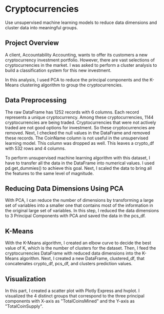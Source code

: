 # Cryptocurrencies
Use unsupervised machine learning models to reduce data dimensions and cluster data into meaningful groups. 

## Project Overview
A client, Accountability Accounting, wants to offer its customers a new cryptocurrency investment portfolio. However, there are vast selections of cryptocurrencies in the market. I was asked to perform a cluster analysis to build a classification system for this new investment. 

In this analysis, I used PCA to reduce the principal components and the K-Means clustering algorithm to group the cryptocurrencies.  

## Data Preprocessing 
The raw DataFrame has 1252 records with 6 columns. Each record represents a unique cryptocurrency. Among these cryptocurrencies, 1144 cryptocurrencies are being traded. Cryptocurrencies that were not actively traded are not good options for investment. So these cryptocurrencies are removed. Next, I checked the null values in the DataFrame and removed these records. The CoinName column is not useful in the unsupervised learning model. This column was dropped as well. This leaves a crypto_df with 532 rows and 4 columns. 

To perform unsupervised machine learning algorithm with this dataset, I have to transfer all the data in the DataFrame into numerical values. I used pd.get_dummies() to achieve this goal. Next, I scaled the data to bring all the features to the same level of magnitude.  

## Reducing Data Dimensions Using PCA
With PCA, I can reduce the number of dimensions by transforming a large set of variables into a smaller one that contains most of the information in the original large set of variables. In this step, I reduced the data dimensions to 3 Principal Components with PCA and saved the data in the pcs_df. 

## K-Means
With the K-Means algorithm, I created an elbow curve to decide the best value of K, which is the number of clusters for the dataset. Then, I feed the cryptocurrencies DataFrame with reduced data dimensions into the K-Means algorithm. Next, I created a new DataFrame, clustered_df, that concatenates crypto_df, pcs_df, and clusters prediction values. 

## Visualization
In this part, I created a scatter plot with Plotly Express and hvplot. I visualized the 4 distinct groups that correspond to the three principal components with X-axis as "TotalCoinsMined" and the Y-axis as "TotalCoinSupply". 

